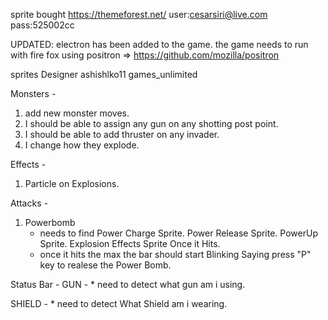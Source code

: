 sprite bought 
https://themeforest.net/
user:cesarsiri@live.com
pass:525002cc

UPDATED:
electron has been added to the game.
the game needs to run with fire fox using positron => https://github.com/mozilla/positron



sprites Designer
 ashishlko11 
 games_unlimited

Monsters - 
1) add new monster moves.
2) I should be able to assign any gun on any shotting post point.
3) I should be able to add thruster on any invader.
4) I change how they explode.


Effects -
1) Particle on Explosions.


Attacks -
1) Powerbomb    
    * needs to find
        Power Charge Sprite.
        Power Release Sprite.
        PowerUp Sprite.
        Explosion Effects Sprite Once it Hits.
    * once it hits the max the bar should start Blinking Saying press "P" key to realese the Power Bomb.

Status Bar - 
GUN - 
    * need to detect what gun am i using.

SHIELD -
    * need to detect What Shield am i wearing.
    